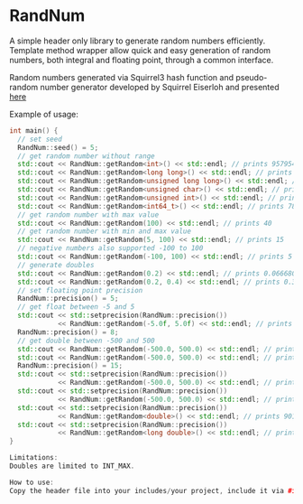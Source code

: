# RandNum
A simple header only library to generate random numbers efficiently.
Template method wrapper allow quick and easy generation of random numbers, both integral and floating point, through a common interface.

Random numbers generated via Squirrel3 hash function and pseudo-random number generator developed by Squirrel Eiserloh and presented [here](https://www.youtube.com/watch?v=LWFzPP8ZbdU)

Example of usage:
```cpp
int main() {
  // set seed
  RandNum::seed() = 5;
  // get random number without range
  std::cout << RandNum::getRandom<int>() << std::endl; // prints 957954048
  std::cout << RandNum::getRandom<long long>() << std::endl; // prints -6181941694011907415
  std::cout << RandNum::getRandom<unsigned long long>() << std::endl; // prints 9375394229408857579
  std::cout << RandNum::getRandom<unsigned char>() << std::endl; // prints Í
  std::cout << RandNum::getRandom<unsigned int>() << std::endl; // prints 1655133459
  std::cout << RandNum::getRandom<int64_t>() << std::endl; // prints 7874188498171578602
  // get random number with max value
  std::cout << RandNum::getRandom(100) << std::endl; // prints 40
  // get random number with min and max value
  std::cout << RandNum::getRandom(5, 100) << std::endl; // prints 15
  // negative numbers also supported -100 to 100
  std::cout << RandNum::getRandom(-100, 100) << std::endl; // prints 5
  // generate doubles 
  std::cout << RandNum::getRandom(0.2) << std::endl; // prints 0.0666802
  std::cout << RandNum::getRandom(0.2, 0.4) << std::endl; // prints 0.374331
  // set floating point precision
  RandNum::precision() = 5;
  // get float between -5 and 5
  std::cout << std::setprecision(RandNum::precision())
            << RandNum::getRandom(-5.0f, 5.0f) << std::endl; // prints 3.443
  RandNum::precision() = 8;
  // get double between -500 and 500
  std::cout << RandNum::getRandom(-500.0, 500.0) << std::endl; // prints 281.91
  std::cout << RandNum::getRandom(-500.0, 500.0) << std::endl; // prints 446.12
  RandNum::precision() = 15;
  std::cout << std::setprecision(RandNum::precision())
            << RandNum::getRandom(-500.0, 500.0) << std::endl; // prints 348.660011656501
  std::cout << std::setprecision(RandNum::precision())
            << RandNum::getRandom(-500.0, 500.0) << std::endl; // prints 273.495506969286
  std::cout << std::setprecision(RandNum::precision())
            << RandNum::getRandom<double>() << std::endl; // prints 901534792.937718
  std::cout << std::setprecision(RandNum::precision())
            << RandNum::getRandom<long double>() << std::endl; // prints 1018400218.18301
}

Limitations:
Doubles are limited to INT_MAX.

How to use:
Copy the header file into your includes/your project, include it via #include "RandNum/RandNum.h"
